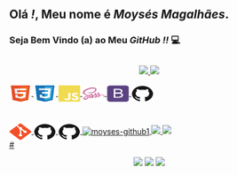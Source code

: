 ## Olá *!*, Meu nome é _Moysés Magalhães_.
### Seja Bem Vindo (a) ao Meu _GitHub_ *!!* 💻
##

<div align="center">
  <a href="https://github.com/Moyses-81">
  <img height="180em" src="https://github-readme-stats.vercel.app/api?username=moyses-81&show_icons=true&theme=algolia&include_all_commits=true&count_private=true"/>
  <img height="180em" src="https://github-readme-stats.vercel.app/api/top-langs/?username=Moyses-81&layout=compact&langs_count=7&theme=algolia"/>
</div>



<div style="display: inline_block"><br>
 
 <img align="center" alt="Moyses-HTML" height="30" width="40" src="https://raw.githubusercontent.com/devicons/devicon/master/icons/html5/html5-original.svg">
 <img align="center" alt="moyses-CSS" height="30" width="40" src="https://raw.githubusercontent.com/devicons/devicon/master/icons/css3/css3-original.svg">
 <img align="center" alt="Moyses-Js" height="30" width="40" src="https://raw.githubusercontent.com/devicons/devicon/master/icons/javascript/javascript-plain.svg">
 <img align="center" alt="moyses-Sass" height="30" width="40" src="https://raw.githubusercontent.com/devicons/devicon/master/icons/sass/sass-original.svg">
 <img align="center" alt="moyses-Bootstrap" height="30" width="40" src="https://raw.githubusercontent.com/devicons/devicon/master/icons/bootstrap/bootstrap-plain.svg">
 <img align="center" alt="moyses-Figma" height="30" width="40" src="https://raw.githubusercontent.com/devicons/devicon/master/icons/github/github-original.svg">
 
 </div>

#
  <div style="display: inline_block">
  
  

  
  
  <img align="center" alt="moyses-Git" height="30" width="40" src="https://raw.githubusercontent.com/devicons/devicon/master/icons/git/git-original.svg">
  <img align="center" alt="moyses-Figma" height="30" width="40" src="https://raw.githubusercontent.com/devicons/devicon/master/icons/github/github-original.svg">
  <img align="center" alt="moyses-Figma" height="30" width="40" src="https://raw.githubusercontent.com/devicons/devicon/master/icons/github/github-original.svg">
  <img align="center" alt="moyses-github1" height="30" width="40" src="https://cdn.jsdelivr.net/gh/devicons/devicon/icons/github/github-original-wordmark.svg">

<img src="https://img.icons8.com/color/48/000000/github--v1.png"/>
 


<img src="https://img.icons8.com/nolan/60/github.png"/>



 </div>
#

  <div align="center"> 
 
  <a href="https://www.instagram.com/lucasvieira216/" target="_blank"><img src="https://img.shields.io/badge/-Instagram-%23E4405F?style=for-the-badge&logo=instagram&logoColor=white" target="_blank"></a>
  <a href = "mailto:lvieira216@gmail.com"><img src="https://img.shields.io/badge/-Gmail-%23333?style=for-the-badge&logo=gmail&logoColor=white" target="_blank"></a>
  <a href="https://www.linkedin.com/in/lucas-vieira-dias-7ab5a4150/" target="_blank"><img src="https://img.shields.io/badge/-LinkedIn-%230077B5?style=for-the-badge&logo=linkedin&logoColor=white" target="_blank"></a> 
  
  </div>
